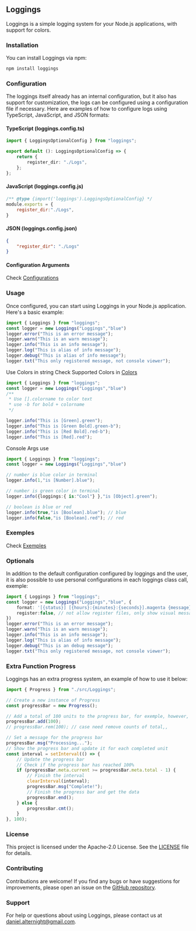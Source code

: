 ## Loggings

Loggings is a simple logging system for your Node.js applications, with support for colors.

### Installation

You can install Loggings via npm:

```bash
npm install loggings
```

### Configuration

The loggings itself already has an internal configuration, but it also has support for customization, the logs can be configured using a configuration file if necessary. Here are examples of how to configure logs using TypeScript, JavaScript, and JSON formats:

#### TypeScript (loggings.config.ts)

```typescript
import { LoggingsOptionalConfig } from "loggings";

export default (): LoggingsOptionalConfig => {
    return {
        register_dir: "./Logs",
    };
};
```

#### JavaScript (loggings.config.js)

```javascript
/** @type {import('loggings').LoggingsOptionalConfig} */
module.exports = {
    register_dir:"./Logs",    
}
```

#### JSON (loggings.config.json)

```json
{
    "register_dir": "./Logs"
}
```
#### Configuration Arguments

Check [Configurations](./docs/Configurations.md)

### Usage

Once configured, you can start using Loggings in your Node.js application. Here's a basic example:

```typescript
import { Loggings } from "loggings";
const logger = new Loggings("Loggings","blue")
logger.error("This is an error message");
logger.warn("This is an warn message");
logger.info("This is an info message");
logger.log("This is alias of info message");
logger.debug("This is alias of info message");
logger.txt("This only registered message, not console viewer");
```

Use Colors in string Check Supported Colors in [Colors](./docs/Colors.md)

```typescript
import { Loggings } from "loggings";
const logger = new Loggings("Loggings","blue")
/**
 * Use [].colorname to color text
 * use -b for bold + colorname
 */

logger.info("This is [Green].green");
logger.info("This is [Green Bold].green-b");
logger.info("This is [Red Bold].red-b");
logger.info("This is [Red].red");
```

Console Args use

```typescript
import { Loggings } from "loggings";
const logger = new Loggings("Loggings","blue")

// number is blue color in terminal
logger.info(1,"is [Number].blue");

// number is green color in terminal
logger.info({loggings:{ is:"Cool"} },"is [Object].green");

// boolean is blue or red
logger.info(true,"is [Boolean].blue"); // blue
logger.info(false,"is [Boolean].red"); // red
```

### Exemples

Check [Exemples](./exemples/)

### Optionals

In addition to the default configuration configured by loggings and the user, it is also possible to use personal configurations in each loggings class call, exemple:

```typescript
import { Loggings } from "loggings";
const logger = new Loggings("Loggings","blue", {
    format: '[{status}] [{hours}:{minutes}:{seconds}].magenta {message}',
    register:false, // not allow register files, only show visual messages
})
logger.error("This is an error message");
logger.warn("This is an warn message");
logger.info("This is an info message");
logger.log("This is alias of info message");
logger.debug("This is an debug message");
logger.txt("This only registered message, not console viewer");
```

### Extra Function Progress

Loggings has an extra progress system, an example of how to use it below:

```typescript
import { Progress } from "./src/Loggings";

// Create a new instance of Progress
const progressBar = new Progress();

// Add a total of 100 units to the progress bar, for exemple, however, counts such as kbs, files and many other cases can be used
progressBar.add(100);
// progressBar.rem(100); // case need remove counts of total,, 

// Set a message for the progress bar
progressBar.msg("Processing...");
// Show the progress bar and update it for each completed unit
const interval = setInterval(() => {
    // Update the progress bar
    // Check if the progress bar has reached 100%
    if (progressBar.meta.current >= progressBar.meta.total - 1) {
        // Finish the interval
        clearInterval(interval);
        progressBar.msg("Complete!");
        // Finish the progress bar and get the data
        progressBar.end();
    } else {
        progressBar.cmt();
    }
}, 100);

```
### License

This project is licensed under the Apache-2.0 License. See the [LICENSE](LICENSE) file for details.

### Contributing

Contributions are welcome! If you find any bugs or have suggestions for improvements, please open an issue on the [GitHub repository](https://github.com/Dantas23/loggings).

### Support

For help or questions about using Loggings, please contact us at daniel.alternight@gmail.com.
